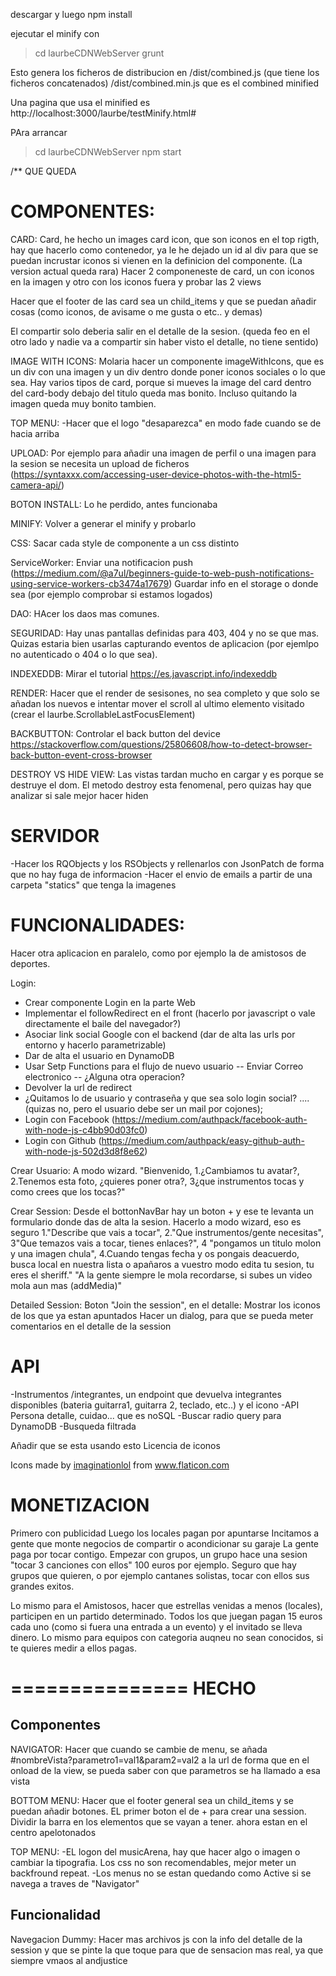 descargar y luego 
npm install

ejecutar el minify con 

> cd laurbeCDNWebServer
> grunt

Esto genera los ficheros de distribucion en 
/dist/combined.js (que tiene los ficheros concatenados)
/dist/combined.min.js que es el combined minified

Una pagina que usa el minified es http://localhost:3000/laurbe/testMinify.html#

PAra arrancar
> cd laurbeCDNWebServer
> npm start


/**
 QUE QUEDA


COMPONENTES:
=================
CARD:
Card, he hecho un images card icon, que son iconos en el top rigth, hay que hacerlo como contenedor, ya le he dejado un id
al div para que se puedan incrustar iconos si vienen en la definicion del componente. (La version actual queda rara)
Hacer 2 componeneste de card, un con iconos en la imagen y otro con los iconos fuera y probar las 2 views

Hacer que el footer de las card sea un child_items y que se puedan añadir cosas (como iconos, de avisame o me gusta o etc..  y demas)

El compartir solo deberia salir en el detalle de la sesion. (queda feo en el otro lado y nadie va a compartir sin haber visto el detalle, no tiene sentido)

IMAGE WITH ICONS:
Molaria hacer un componente imageWithIcons, que es un div con una imagen y un div dentro donde poner iconos sociales o lo que sea.
Hay varios tipos de card, porque si mueves la image del card dentro del card-body debajo del titulo
queda mas bonito. Incluso quitando la imagen queda muy bonito tambien.

TOP MENU:
-Hacer que el logo "desaparezca" en modo fade cuando se de hacia arriba



UPLOAD: 
Por ejemplo para añadir una imagen de perfil o una imagen para la sesion se necesita un upload de ficheros (https://syntaxxx.com/accessing-user-device-photos-with-the-html5-camera-api/)

BOTON INSTALL:
Lo he perdido, antes funcionaba

MINIFY:
Volver a generar el minify y probarlo

CSS:
Sacar cada style de componente a un css distinto

ServiceWorker:
Enviar una notificacion push (https://medium.com/@a7ul/beginners-guide-to-web-push-notifications-using-service-workers-cb3474a17679)
Guardar info en el storage o donde sea (por ejemplo comprobar si estamos logados)

DAO:
HAcer los daos mas comunes. 

SEGURIDAD:
Hay unas pantallas definidas para 403, 404 y no se que mas. Quizas estaria bien usarlas capturando eventos
de aplicacion (por ejemlpo no autenticado o 404 o lo que sea).

INDEXEDDB:
Mirar el tutorial https://es.javascript.info/indexeddb

RENDER:
Hacer que el render de sesisones, no sea completo y que solo se añadan los nuevos e intentar mover el 
scroll al ultimo elemento visitado (crear el laurbe.ScrollableLastFocusElement)

BACKBUTTON:
Controlar el back button del device https://stackoverflow.com/questions/25806608/how-to-detect-browser-back-button-event-cross-browser

DESTROY VS HIDE VIEW:
Las vistas tardan mucho en cargar y es porque se destruye el dom.
El metodo destroy esta fenomenal, pero quizas hay que analizar si sale mejor hacer hiden

SERVIDOR
============
-Hacer los RQObjects y los RSObjects y rellenarlos con JsonPatch de forma que no hay fuga de informacion
-Hacer el envio de emails a partir de una carpeta "statics" que tenga la imagenes 



FUNCIONALIDADES:
====================
Hacer otra aplicacion en paralelo, como por ejemplo la de amistosos de deportes.

Login:
- Crear componente Login en la parte Web
- Implementar el followRedirect en el front (hacerlo por javascript o vale directamente el baile del navegador?)
- Asociar link social Google con el backend (dar de alta las urls por entorno y hacerlo parametrizable)
- Dar de alta el usuario en DynamoDB
- Usar Setp Functions para el flujo de nuevo usuario
   -- Enviar Correo electronico
   -- ¿Alguna otra operacion?  
- Devolver la url de redirect
- ¿Quitamos lo de usuario y contraseña y que sea solo login social? .... (quizas no, pero el usuario debe ser un mail por cojones);
- Login con Facebook (https://medium.com/authpack/facebook-auth-with-node-js-c4bb90d03fc0)
- Login con Github (https://medium.com/authpack/easy-github-auth-with-node-js-502d3d8f8e62)

Crear Usuario:
A modo wizard.
"Bienvenido, 1.¿Cambiamos tu avatar?, 2.Tenemos esta foto, ¿quieres poner otra?, 3¿que instrumentos tocas y como crees que los tocas?"

Crear Session:
Desde el bottonNavBar hay un boton + y ese te levanta un formulario donde das de alta la sesion.
Hacerlo a modo wizard, eso es seguro
1."Describe que vais a tocar", 2."Que instrumentos/gente necesitas", 3"Que temazos vais a tocar, tienes enlaces?",  4 "pongamos un titulo molon y una imagen chula", 4.Cuando tengas fecha y os pongais deacuerdo, busca local en nuestra lista o apañaros a vuestro modo edita tu sesion, tu eres el sheriff."  "A la gente siempre le mola recordarse, si subes un video mola aun mas (addMedia)" 


Detailed Session:
Boton "Join the session", en el detalle:
Mostrar los iconos de los que ya estan apuntados
Hacer un dialog, para que se pueda meter comentarios en el detalle de la session





API 
============
-Instrumentos /integrantes, un endpoint que devuelva integrantes disponibles (bateria guitarra1, guitarra 2, teclado, etc..) y el icono 
-API Persona detalle, cuidao... que es noSQL
-Buscar radio query para DynamoDB
-Busqueda filtrada


Añadir que se esta usando esto Licencia de iconos
<div>Icons made by <a href="https://www.flaticon.com/authors/imaginationlol" title="imaginationlol">imaginationlol</a> from <a href="https://www.flaticon.com/" title="Flaticon">www.flaticon.com</a></div>


MONETIZACION
===============
Primero con publicidad
Luego los locales pagan por apuntarse
Incitamos a gente que monte negocios de compartir o acondicionar su garaje
La gente paga por tocar contigo. Empezar con grupos, un grupo hace una sesion "tocar 3 canciones con ellos" 100 euros por ejemplo.
Seguro que hay grupos que quieren, o por ejemplo cantanes solistas, tocar con ellos sus grandes exitos.

Lo mismo para el Amistosos, hacer que estrellas venidas a menos (locales), participen en un partido determinado.
Todos los que juegan pagan 15 euros cada uno (como si fuera una entrada a un evento) y el invitado se lleva dinero.
Lo mismo para equipos con categoria auqneu no sean conocidos, si te quieres medir a ellos pagas.



===============
HECHO
==============
Componentes
-----------
NAVIGATOR:
Hacer que cuando se cambie de menu, se añada #nombreVista?parametro1=val1&param2=val2 a la url
de forma que en el onload de la view, se pueda saber con que parametros se ha llamado a esa vista

BOTTOM MENU:
Hacer que el footer general sea un child_items y se puedan añadir botones. EL primer boton el de + para crear una session.
Dividir la barra en los elementos que se vayan a tener. ahora estan en el centro apelotonados

TOP MENU:
-EL logon del musicArena, hay que hacer algo o imagen o cambiar la tipografia. Los css no son recomendables, mejor meter un backfround repeat.
-Los menus no se estan quedando como Active si se navega a traves de "Navigator"

Funcionalidad
--------------
Navegacion Dummy:
Hacer mas archivos js con la info del detalle de la session y que se pinte la que toque para que de sensacion mas real, ya que siempre vmaos al andjustice